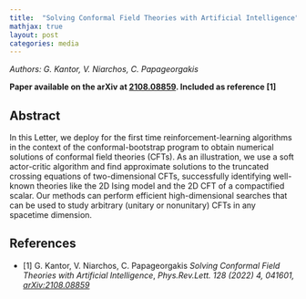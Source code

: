 ```yaml
---
title:  "Solving Conformal Field Theories with Artificial Intelligence"
mathjax: true
layout: post
categories: media
---
```

*Authors: G. Kantor, V. Niarchos, C. Papageorgakis*

__Paper available on the arXiv at [2108.08859](https://arxiv.org/abs/2108.08859). Included as reference [1]__

## Abstract

In this Letter, we deploy for the first time reinforcement-learning algorithms in the context of the conformal-bootstrap program to obtain numerical solutions of conformal field theories (CFTs). As an illustration, we use a soft actor-critic algorithm and find approximate solutions to the truncated crossing equations of two-dimensional CFTs, successfully identifying well-known theories like the 2D Ising model and the 2D CFT of a compactified scalar. Our methods can perform efficient high-dimensional searches that can be used to study arbitrary (unitary or nonunitary) CFTs in any spacetime dimension.

## References

- [1] G. Kantor, V. Niarchos, C. Papageorgakis
*Solving Conformal Field Theories with Artificial Intelligence*, 
*Phys.Rev.Lett. 128 (2022) 4, 041601, [arXiv:2108.08859](https://arxiv.org/abs/2108.08859)*
